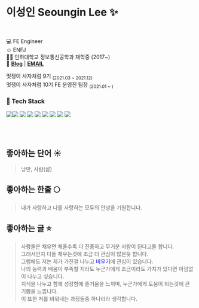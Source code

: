 # 이성인 Seoungin Lee ✨

<br/>

💻 FE Engineer  
☺️ ENFJ  
👩‍🎓 인하대학교 정보통신공학과 재학중 (2017~)  
📌 **[Blog](https://adultlee.com/)** |
**[EMAIL](seoungin1228@gmail.com)**

멋쟁이 사자처럼 9기 <sub>(2021.03 ~ 2021.12)</sub>  
멋쟁이 사자처럼 10기 FE 운영진 팀장 <sub>(2021.01 ~ )</sub>   


### 📖 Tech Stack


<img src="https://img.shields.io/badge/Firebase-039BE5?style=for-the-badge&logo=Firebase&logoColor=white"/><img src="https://img.shields.io/badge/C%2B%2B-00599C?style=for-the-badge&logo=c%2B%2B&logoColor=white"/>
<img src="https://img.shields.io/badge/Next-black?style=for-the-badge&logo=next.js&logoColor=white" /> <img src="https://img.shields.io/badge/typescript-%23007ACC.svg?style=for-the-badge&logo=typescript&logoColor=white" />
<img src="https://img.shields.io/badge/react-%2320232a.svg?style=for-the-badge&logo=react&logoColor=%2361DAFB" />
<img src="https://img.shields.io/badge/styled--components-DB7093?style=for-the-badge&logo=styled-components&logoColor=white" />
<img src="https://img.shields.io/badge/HTML5-E34F26?style=for-the-badge&logo=html5&logoColor=white" />
<img src="https://img.shields.io/badge/css3-%231572B6.svg?style=for-the-badge&logo=css3&logoColor=white" />
<img src="https://img.shields.io/badge/JavaScript-F7DF1E?style=for-the-badge&logo=javascript&logoColor=black" />

<br/><br/>

## 좋아하는 단어 ☀️
> 낭만, 사람(삶)

## 좋아하는 한줄 🌕
> 내가 사랑하고 나를 사랑하는 모두의 안녕을 기원합니다.


## 좋아하는 글 ⭐️
>  사람들은 채우면 채울수록 더 진중하고 무거운 사람이 된다고들 합니다.  
>  그래서인지 다들 채우는것에  조금 더 관심이 많은듯 합니다.    
>  그럼에도 저는 제가 가진걸 나누고 <span style="color: blue">비우기</span>에 관심이 있습니다.   
>  나의 능력과 배움이 부족할 지라도 누군가에게 조금이라도 가치가 있다면 아낌없이 나누고 싶습니다.   
>  지식을 나누고 함께 성장함에 즐거움을 느끼며, 누군가에게 도움이 되는것에 큰 기쁨을 느낍니다.    
>  이 또한 저를 비워내는 과정들중 하나리라 생각합니다.    
